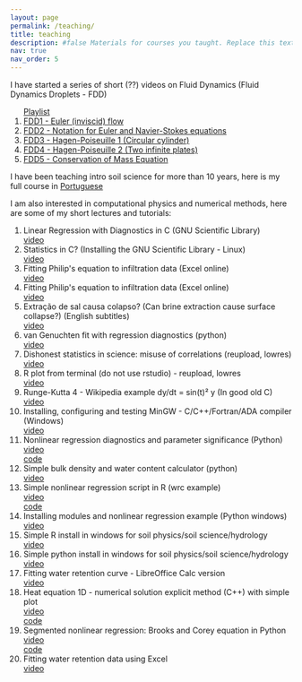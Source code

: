 ```yaml
---
layout: page
permalink: /teaching/
title: teaching
description: #false Materials for courses you taught. Replace this text with your description.
nav: true
nav_order: 5
---
```


I have started a series of short (??) videos on Fluid Dynamics (Fluid Dynamics Droplets - FDD)
<ol>
<a href="https://youtube.com/playlist?list=PLLRBE1uLYrK_9JIL9qrSbmrYPORklABKB">Playlist</a>
  <li> <a href="https://youtu.be/eddZOJF825E">FDD1 - Euler (inviscid) flow </a> </li>
  <li> <a href="https://youtu.be/cU1MM_DG5kg">FDD2 - Notation for Euler and Navier-Stokes equations </a> </li>
  <li> <a href="https://youtu.be/i1qMwuZ_1OU">FDD3 - Hagen-Poiseuille 1 (Circular cylinder) </a> </li>
  <li> <a href="https://youtu.be/AYp9DhjYgRw">FDD4 - Hagen-Poiseuille 2 (Two infinite plates) </a> </li>
  <li> <a href="https://youtu.be/J_CoSmkCzZU">FDD5 - Conservation of Mass Equation </a> </li>
  </ol>
  
I have been teaching intro soil science for more than 10 years, here is my full course in <a href="https://youtube.com/playlist?list=PLLRBE1uLYrK_9JIL9qrSbmrYPORklABKB">Portuguese</a>

I am also interested in computational physics and numerical methods, here are some of my short lectures and tutorials: 

<ol>

<li>
Linear Regression with Diagnostics in C (GNU Scientific Library)
  <br/> <a href=" https://youtu.be/TQRN8rITaS4" >video</a></li>

<li>
Statistics in C? (Installing the GNU Scientific Library - Linux)
  <br/> <a href=" https://youtu.be/UmpFM2HEhg4" >video</a></li>

<li>
Fitting Philip's equation to infiltration data (Excel online)
  <br/> <a href=" https://youtu.be/7mrs7Eh574o" >video</a></li>

<li>
Fitting Philip's equation to infiltration data (Excel online)
  <br/> <a href=" https://youtu.be/7mrs7Eh574o" >video</a></li>

<li>
Extração de sal causa colapso? (Can brine extraction cause surface collapse?) (English subtitles)
  <br/> <a href=" https://youtu.be/EzjM2sR8ozE" >video</a></li>

<li>
van Genuchten fit with regression diagnostics (python) 
  <br/> <a href=" https://youtu.be/MN2CkEzncmw" >video</a></li>
<li>
Dishonest statistics in science: misuse of correlations (reupload, lowres)
<br/> <a href=" https://youtu.be/Iv8OcnmW0Bo" >video</a></li>
<li>
R plot from terminal (do not use rstudio) - reupload, lowres
<br/><a href=" https://youtu.be/PxEBsYi7WZU">video</a></li>
<li>
Runge-Kutta 4 - Wikipedia example dy/dt = sin(t)² y (In good old C)
<br/><a href=" https://youtu.be/YTI3jYtsN80">video</a></li>
<li>
Installing, configuring and testing MinGW - C/C++/Fortran/ADA compiler (Windows)
<br/><a href=" https://youtu.be/2dN5pUq7Cj8">video</a></li>
<li>
Nonlinear regression diagnostics and parameter significance (Python)
<br/><a href=" https://youtu.be/ePzwCGbt7dw">video</a>
<br/><a href=" https://github.com/leaot/statistics">code</a></li>

<li>
Simple bulk density and water content calculator (python)
<br/><a href=" https://youtu.be/JPIrcCrDAI4">video</a></li>
<li>
Simple nonlinear regression script in R (wrc example)
<br/><a href=" https://youtu.be/CwBldkG30Io">video</a>
<br/><a href=" https://github.com/leaot/water-retention-curve-resources/blob/main/wrc.R">code</a></li>
<li>
Installing modules and nonlinear regression example (Python windows)
<br/><a href=" https://youtu.be/SAvOEUR1f-4">video</a></li>
<li>
Simple R install in windows for soil physics/soil science/hydrology
<br/><a href=" https://youtu.be/NzTrWBHXGn0">video</a></li>
<li>
Simple python install in windows for soil physics/soil science/hydrology
<br/><a href=" https://youtu.be/oVHaEv9tcd0">video</a></li>
<li>
Fitting water retention curve - LibreOffice Calc version
<br/><a href=" https://youtu.be/tV4VIWl17oQ">video</a></li>
<li>
Heat equation 1D - numerical solution explicit method (C++) with simple plot
<br/><a href=" https://youtu.be/9s_7mRLqa68">video</a>
<br/><a href=" https://github.com/leaot/soilphysics/blob/main/heat1Dexplicit.cpp">code</a></li>
<li>
Segmented nonlinear regression: Brooks and Corey equation in Python
<br/><a href=" https://youtu.be/jY1f51pcJy8">video</a>
<br/><a href="  https://github.com/leaot/water-retention-curve-resources">code</a></li>
<li>
Fitting water retention data using Excel
<br/><a href=" https://youtu.be/bRoXdDayX4E">video</a></li>
</ol>








